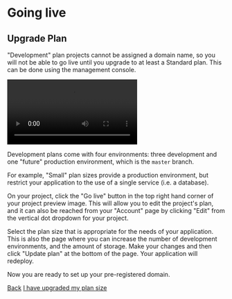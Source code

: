 # Going live

## Upgrade Plan

"Development" plan projects cannot be assigned a domain name, so you will not be able to go live until you upgrade to at least a Standard plan. This can be done using the management console.

<video controls>
  <source src="/videos/management-console/upgrade-plan.mp4" type="video/mp4">
</video>

Development plans come with four environments: three development and one "future" production environment, which is the `master` branch.

For example, "Small" plan sizes provide a production environment, but restrict your application to the use of a single service (i.e. a database).

On your project, click the "Go live" button in the top right hand corner of your project preview image. This will allow you to edit the project's plan, and it can also be reached from your "Account" page by clicking "Edit" from the vertical dot dropdown for your project.

Select the plan size that is appropriate for the needs of your application. This is also the page where you can increase the number of development environments, and the amount of storage. Make your changes and then click "Update plan" at the bottom of the page. Your application will redeploy.

Now you are ready to set up your pre-registered domain.

<div class="buttons">
  <a href="#" class="prev-link button-link">Back</a>
  <a href="#" class="next-link button-link">I have upgraded my plan size</a>
</div>
